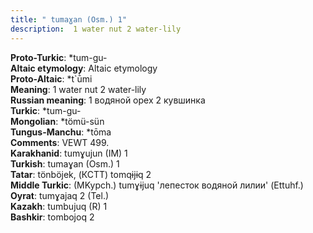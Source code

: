 ```yaml
---
title: " tumaɣan (Osm.) 1"
description:  1 water nut 2 water-lily
---
```


<strong>Proto-Turkic</strong>:  *tum-gu-<br>
<strong>Altaic etymology</strong>:  Altaic etymology<br>
<strong> Proto-Altaic</strong>:  *t`ū̀mi<br>
<strong>Meaning</strong>:  1 water nut 2 water-lily<br>
<strong>Russian meaning</strong>:  1 водяной орех 2 кувшинка<br>
<strong>Turkic</strong>:  *tum-gu-<br>
<strong>Mongolian</strong>:  *tömü-sün<br>
<strong>Tungus-Manchu</strong>:  *tōma<br>
<strong>Comments</strong>:  VEWT 499.<br>
<strong>Karakhanid</strong>:  tumɣujun (IM) 1<br>
<strong>Turkish</strong>:  tumaɣan (Osm.) 1<br>
<strong>Tatar</strong>:  tönböjek, (КСТТ) tomqɨjɨq 2<br>
<strong>Middle Turkic</strong>:  (MKypch.) tumɣɨjuq 'лепесток водяной лилии' (Ettuhf.)<br>
<strong>Oyrat</strong>:  tumɣajaq 2 (Tel.)<br>
<strong>Kazakh</strong>:  tumbujuq (R) 1<br>
<strong>Bashkir</strong>:  tombojoq 2<br>


